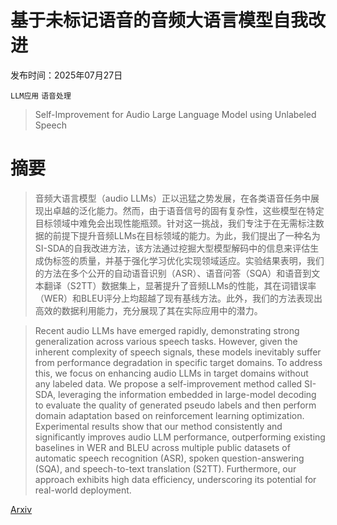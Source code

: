 # 基于未标记语音的音频大语言模型自我改进

发布时间：2025年07月27日

`LLM应用` `语音处理`

> Self-Improvement for Audio Large Language Model using Unlabeled Speech

# 摘要

> 音频大语言模型（audio LLMs）正以迅猛之势发展，在各类语音任务中展现出卓越的泛化能力。然而，由于语音信号的固有复杂性，这些模型在特定目标领域中难免会出现性能瓶颈。针对这一挑战，我们专注于在无需标注数据的前提下提升音频LLMs在目标领域的能力。为此，我们提出了一种名为SI-SDA的自我改进方法，该方法通过挖掘大型模型解码中的信息来评估生成伪标签的质量，并基于强化学习优化实现领域适应。实验结果表明，我们的方法在多个公开的自动语音识别（ASR）、语音问答（SQA）和语音到文本翻译（S2TT）数据集上，显著提升了音频LLMs的性能，其在词错误率（WER）和BLEU评分上均超越了现有基线方法。此外，我们的方法表现出高效的数据利用能力，充分展现了其在实际应用中的潜力。

> Recent audio LLMs have emerged rapidly, demonstrating strong generalization across various speech tasks. However, given the inherent complexity of speech signals, these models inevitably suffer from performance degradation in specific target domains. To address this, we focus on enhancing audio LLMs in target domains without any labeled data. We propose a self-improvement method called SI-SDA, leveraging the information embedded in large-model decoding to evaluate the quality of generated pseudo labels and then perform domain adaptation based on reinforcement learning optimization. Experimental results show that our method consistently and significantly improves audio LLM performance, outperforming existing baselines in WER and BLEU across multiple public datasets of automatic speech recognition (ASR), spoken question-answering (SQA), and speech-to-text translation (S2TT). Furthermore, our approach exhibits high data efficiency, underscoring its potential for real-world deployment.

[Arxiv](https://arxiv.org/abs/2507.20169)